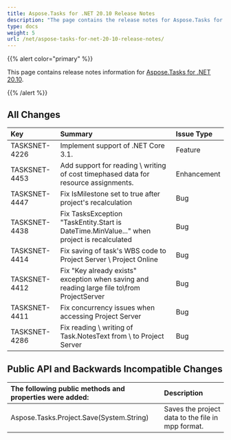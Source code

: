 ```yaml
---
title: Aspose.Tasks for .NET 20.10 Release Notes
description: "The page contains the release notes for Aspose.Tasks for .NET 20.10."
type: docs
weight: 5
url: /net/aspose-tasks-for-net-20-10-release-notes/
---
```


{{% alert color="primary" %}} 

This page contains release notes information for [Aspose.Tasks for .NET 20.10](https://downloads.aspose.com/tasks/net/new-releases/-aspose.tasks-for-.net-20.10/).

{{% /alert %}}

## **All Changes**
|**Key**|**Summary**|**Issue Type**|
| :- | :- | :- |
| TASKSNET-4226 | Implement support of .NET Core 3.1. | Feature |
| TASKSNET-4453 | Add support for reading \ writing of cost timephased data for resource assignments. | Enhancement |
| TASKSNET-4447 | Fix IsMilestone set to true after project's recalculation | Bug |
| TASKSNET-4438 | Fix TasksException "TaskEntity.Start is DateTime.MinValue..." when project is recalculated | Bug |
| TASKSNET-4414 | Fix saving of task's WBS code to Project Server \ Project Online | Bug |
| TASKSNET-4412 | Fix "Key already exists" exception when saving and reading large file to\from ProjectServer | Bug |
| TASKSNET-4411 | Fix concurrency issues when accessing Project Server | Bug |
| TASKSNET-4286 | Fix reading \ writing of Task.NotesText from \ to Project Server | Bug |
## **Public API and Backwards Incompatible Changes**
|**The following public methods and properties were added:**|**Description**|
| :- | :- |
| Aspose.Tasks.Project.Save(System.String) | Saves the project data to the file in mpp format. |
